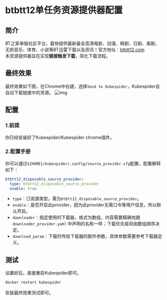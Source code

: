 # btbtt12单任务资源提供器配置
## 简介
BT之家单版社区平台，最快提供最新最全高清电影、动漫、韩剧、日剧、美剧、无损音乐、体育、小说等BT迅雷下载以及资讯！官方地址：[btbtt12.com](https://www.btbtt12.com/)  
本资源提供器旨在实现**链接触发下载**，简化下载流程。

## 最终效果
最终效果如下图，在Chrome中右键，选择`Send to Kubespider`，Kubespider会自动下载链接中的资源。
![img](./images/btbt12_download.gif)

## 配置
### 1.前提
你已经安装好了Kubespider/Kubespider chrome插件。

### 2.配置手册
你可以通过`${HOME}/kubespider/.config/source_provider.cfg`配置，配置解释如下：
```yaml
btbtt12_disposable_source_provider:
  type: btbtt12_disposable_source_provider
  enable: true
```

* `type`：订阅源类型，需为`btbtt12_disposable_source_provider`。
* `enable`：是否开启此provider，因为此provider无需口令等用户信息，所以默认开启。
* `downloader`：指定使用的下载器，格式为数组，内容需要精确地跟 `downloader_provider.yaml` 中声明的名称一样；下载优先级将由数组顺序决定。
* `download_param`：下载时传给下载器的额外参数，具体参数需要参考下载器定义。

## 测试
设置好后，直接重启Kubespider即可。
```sh
docker restart kubespider
```

安装最终效果测试即可。